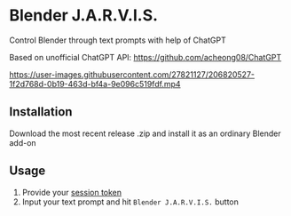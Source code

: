 # Blender J.A.R.V.I.S.
Control Blender through text prompts with help of ChatGPT

Based on unofficial ChatGPT API: https://github.com/acheong08/ChatGPT


https://user-images.githubusercontent.com/27821127/206820527-1f2d768d-0b19-463d-bf4a-9e096c519fdf.mp4


## Installation
Download the most recent release .zip and install it as an ordinary Blender add-on

## Usage

1. Provide your [session token](https://github.com/acheong08/ChatGPT/wiki/Setup#session-token-authentication)
2. Input your text prompt and hit `Blender J.A.R.V.I.S.` button
